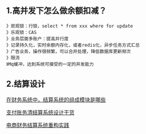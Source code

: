 ## 1.高并发下怎么做余额扣减？
```
》悲观锁：行锁，select * from xxx where for update
》乐观锁：CAS
》业务层面多账户：提高并行度
》记录持久化，实时余额内存化，或者redis化，异步任务方式汇总
》广告业务，操作很频繁，可以合并处理，降低数据库更新频次
》限流
》Mq缓冲，达到系统可接受的一定的并发能力

```

## 2.结算设计
[在财务系统中，结算系统的组成模块是哪些](http://www.360doc.com/content/19/0710/17/28402669_847892937.shtml)

[支付账务清结算系统设计干货](https://zhuanlan.zhihu.com/p/60574672)

[电商财务结算系统重构实践](https://blog.csdn.net/vipshop_fin_dev/article/details/79761081)
